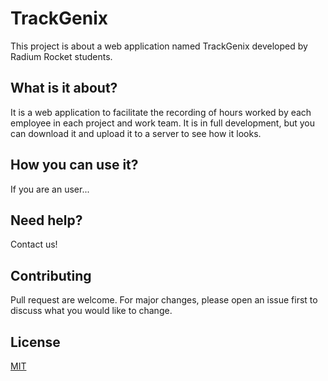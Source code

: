 # TrackGenix

This project is about a web application named TrackGenix developed by 
Radium Rocket students.

## What is it about?
It is a web application to facilitate the recording of hours worked by each employee in each project and work team.
It is in full development, but you can download it and upload it to a server to see how it looks.

## How you can use it?
If you are an user...

## Need help?
Contact us!

## Contributing 
Pull request are welcome. For major changes, please open an issue first to discuss what you would like to change.

## License
[MIT](https://choosealicense.com/license/mit/)
